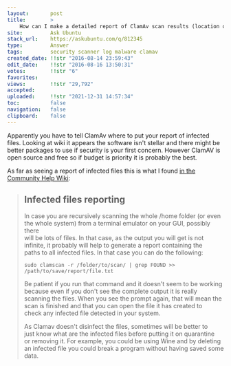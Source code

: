 ```yaml
---
layout:       post
title:        >
    How can I make a detailed report of ClamAv scan results (location of infected files)?
site:         Ask Ubuntu
stack_url:    https://askubuntu.com/q/812345
type:         Answer
tags:         security scanner log malware clamav
created_date: !!str "2016-08-14 23:59:43"
edit_date:    !!str "2016-08-16 13:50:31"
votes:        !!str "6"
favorites:    
views:        !!str "29,792"
accepted:     
uploaded:     !!str "2021-12-31 14:57:34"
toc:          false
navigation:   false
clipboard:    false
---
```


Apparently you have to tell ClamAv where to put your report of infected files. Looking at wiki it appears the software isn't stellar and there might be better packages to use if security is your first concern. However ClamAV is open source and free so if budget is priority it is probably the best.

As far as seeing a report of infected files this is what I found [in the Community Help Wiki][1]:

> ## Infected files reporting  
>   
> In case you are recursively scanning the whole /home folder (or even  
> the whole system) from a terminal emulator on your GUI, possibly there  
> will be lots of files. In that case, as the output you will get is not  
> infinite, it probably will help to generate a report containing the  
> paths to all infected files. In that case you can do the following:  
>   
>     sudo clamscan -r /folder/to/scan/ | grep FOUND >> /path/to/save/report/file.txt  
>   
> Be patient if you run that command and it doesn't seem to be working  
> because even if you don't see the complete output it is really  
> scanning the files. When you see the prompt again, that will mean the  
> scan is finished and that you can open the file it has created to  
> check any infected file detected in your system.  
>   
> As Clamav doesn't disinfect the files, sometimes will be better to  
> just know what are the infected files before putting it on quarantine  
> or removing it. For example, you could be using Wine and by deleting  
> an infected file you could break a program without having saved some  
> data.  

  [1]: https://help.ubuntu.com/community/ClamAV
